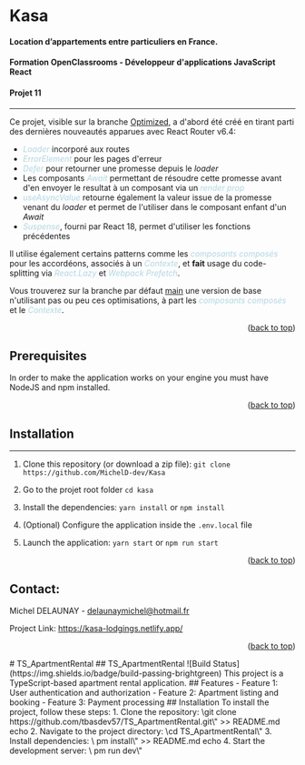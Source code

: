 <a name="readme-top"></a>

# Kasa

#### Location d’appartements entre particuliers en France.

#### Formation OpenClassrooms - Développeur d'applications JavaScript React
#### Projet 11
****
Ce projet, visible sur la branche [Optimized](https://github.com/MichelD-dev/Kasa/tree/Optimized), a d'abord été créé en tirant parti des dernières nouveautés apparues avec React Router v6.4:
- <font color="lightblue">*Loader*</font> incorporé aux routes
- <font color="lightblue">*ErrorElement*</font> pour les pages d'erreur
- <font color="lightblue">*Defer*</font> pour retourner une promesse depuis le *loader*
- Les composants <font color="lightblue">*Await*</font> permettant de résoudre cette promesse avant d'en envoyer le resultat à un composant via un <font color="lightblue">*render prop*</font>
- <font color="lightblue">*useAsyncValue*</font> retourne également la valeur issue de la promesse venant du *loader* et permet de l'utiliser dans le composant enfant d'un *Await*
- <font color="lightblue">*Suspense*</font>, fourni par React 18, permet d'utiliser les fonctions précédentes

Il utilise également certains patterns comme les <font color="lightblue">*composants composés*</font> pour les accordéons, associés à un <font color="lightblue">*Contexte*</font>, et **fait** usage du code-splitting via <font color="lightblue">*React.Lazy*</font> et <font color="lightblue">*Webpack Prefetch*</font>.

Vous trouverez sur la branche par défaut [main](https://github.com/MichelD-dev/Kasa) une version de base n'utilisant pas ou peu ces optimisations, à part les <font color="lightblue">*composants composés*</font> et le <font color="lightblue">*Contexte*</font>.

<p align="right">(<a href="#readme-top">back to top</a>)</p>

## Prerequisites

In order to make the application works on your engine you must have NodeJS and
npm installed.

<p align="right">(<a href="#readme-top">back to top</a>)</p>

## Installation
****
1. Clone this repository (or download a zip file):
   `git clone https://github.com/MichelD-dev/Kasa`

2. Go to the projet root folder `cd kasa`

3. Install the dependencies: `yarn install` or `npm install`

4. (Optional) Configure the application inside the `.env.local` file

5. Launch the application: `yarn start` or `npm run start`

<p align="right">(<a href="#readme-top">back to top</a>)</p>

## Contact:
Michel DELAUNAY - delaunaymichel@hotmail.fr  

Project Link: https://kasa-lodgings.netlify.app/

<p align="right">(<a href="#readme-top">back to top</a>)</p>#   T S _ A p a r t m e n t R e n t a l 
 
 # #   T S _ A p a r t m e n t R e n t a l 
 
 ! [ B u i l d   S t a t u s ] ( h t t p s : / / i m g . s h i e l d s . i o / b a d g e / b u i l d - p a s s i n g - b r i g h t g r e e n ) 
 
 T h i s   p r o j e c t   i s   a   T y p e S c r i p t - b a s e d   a p a r t m e n t   r e n t a l   a p p l i c a t i o n . 
 
 # #   F e a t u r e s 
 
 -   F e a t u r e   1 :   U s e r   a u t h e n t i c a t i o n   a n d   a u t h o r i z a t i o n 
 
 -   F e a t u r e   2 :   A p a r t m e n t   l i s t i n g   a n d   b o o k i n g 
 
 -   F e a t u r e   3 :   P a y m e n t   p r o c e s s i n g 
 
 # #   I n s t a l l a t i o n 
 
 T o   i n s t a l l   t h e   p r o j e c t ,   f o l l o w   t h e s e   s t e p s : 
 
 1 .   C l o n e   t h e   r e p o s i t o r y :   \ g i t   c l o n e   h t t p s : / / g i t h u b . c o m / t b a s d e v 5 7 / T S _ A p a r t m e n t R e n t a l . g i t \ "   > >   R E A D M E . m d 
 e c h o   
 
 2 . 
 
 N a v i g a t e 
 
 t o 
 
 t h e 
 
 p r o j e c t 
 
 d i r e c t o r y : 
 
 \ c d 
 
 T S _ A p a r t m e n t R e n t a l \ " 
 
 3 .   I n s t a l l   d e p e n d e n c i e s :   \ 
 p m   i n s t a l l \ "   > >   R E A D M E . m d 
 e c h o   
 
 4 . 
 
 S t a r t 
 
 t h e 
 
 d e v e l o p m e n t 
 
 s e r v e r : 
 
 \ 
 p m 
 
 r u n 
 
 d e v \ " 
 
 
